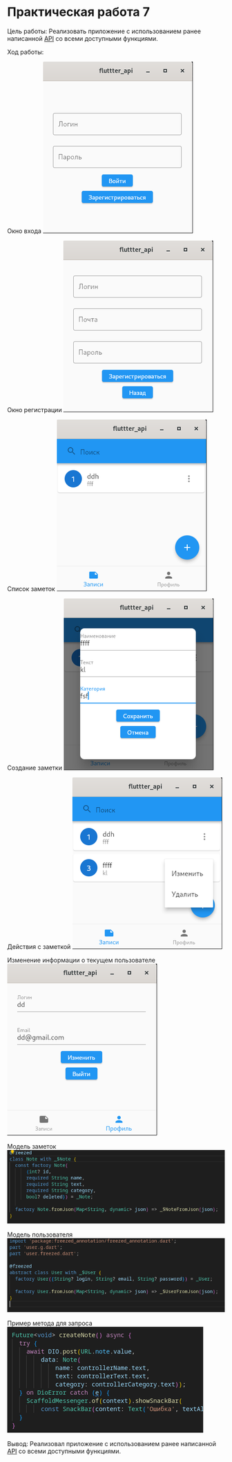 # Практическая работа 7

Цель работы: Реализовать приложение с использованием ранее написанной [API](https://github.com/StounhandJ/dart-api) со всеми доступными функциями.

Ход работы:

Окно входа
![](documentation/1.png)

Окно регистрации
![](documentation/2.png)

Список заметок
![](documentation/3.png)

Создание заметки
![](documentation/4.png)

Действия с заметкой
![](documentation/5.png)

Изменение информации о текущем пользователе
![](documentation/6.png)

Модель заметок
![](documentation/7.png)

Модель пользователя
![](documentation/8.png)

Пример метода для запроса
![](documentation/9.png)

Вывод: Реализовал приложение с использованием ранее написанной [API](https://github.com/StounhandJ/dart-api) со всеми доступными функциями.
